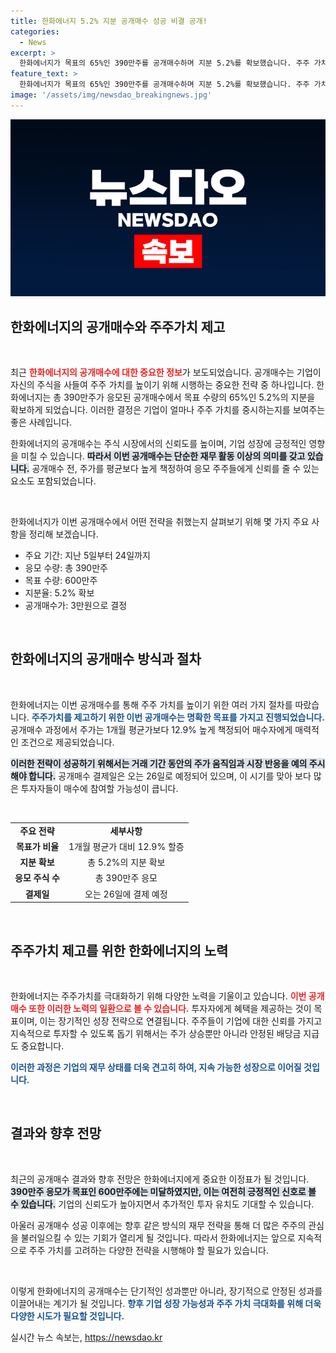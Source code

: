 ```yaml
---
title: 한화에너지 5.2% 지분 공개매수 성공 비결 공개!
categories:
  - News
excerpt: >
  한화에너지가 목표의 65%인 390만주를 공개매수하며 지분 5.2%를 확보했습니다. 주주 가치를 높이기 위해 3만원의 가격으로 매수를 진행하며, 모든 응모 주식을 매수할 계획입니다. 26일 결제일!
feature_text: >
  한화에너지가 목표의 65%인 390만주를 공개매수하며 지분 5.2%를 확보했습니다. 주주 가치를 높이기 위해 3만원의 가격으로 매수를 진행하며, 모든 응모 주식을 매수할 계획입니다. 26일 결제일!
image: '/assets/img/newsdao_breakingnews.jpg'
---
```


<p><img src="/assets/img/newsdao_breakingnews.jpg" alt="ranknews 속보" /></p>

<h2 data-ke-size="size26">한화에너지의 공개매수와 주주가치 제고</h2>

<p data-ke-size="size16">&nbsp;</p>

<p>최근 <b><span style="color: #ee2323;">한화에너지의 공개매수에 대한 중요한 정보</span></b>가 보도되었습니다. 공개매수는 기업이 자신의 주식을 사들여 주주 가치를 높이기 위해 시행하는 중요한 전략 중 하나입니다. 한화에너지는 총 390만주가 응모된 공개매수에서 목표 수량의 65%인 5.2%의 지분을 확보하게 되었습니다. 이러한 결정은 기업이 얼마나 주주 가치를 중시하는지를 보여주는 좋은 사례입니다. </p>

<p>한화에너지의 공개매수는 주식 시장에서의 신뢰도를 높이며, 기업 성장에 긍정적인 영향을 미칠 수 있습니다. <b><span style="background-color: #21538527;">따라서 이번 공개매수는 단순한 재무 활동 이상의 의미를 갖고 있습니다.</span></b> 공개매수 전, 주가를 평균보다 높게 책정하여 응모 주주들에게 신뢰를 줄 수 있는 요소도 포함되었습니다. </p>

<p data-ke-size="size16">&nbsp;</p>

<p>한화에너지가 이번 공개매수에서 어떤 전략을 취했는지 살펴보기 위해 몇 가지 주요 사항을 정리해 보겠습니다. </p>

<ul>
    <li>주요 기간: 지난 5일부터 24일까지</li>
    <li>응모 수량: 총 390만주</li>
    <li>목표 수량: 600만주</li>
    <li>지분율: 5.2% 확보</li>
    <li>공개매수가: 3만원으로 결정</li>
</ul>

<p data-ke-size="size16">&nbsp;</p>

<h2 data-ke-size="size26">한화에너지의 공개매수 방식과 절차</h2>

<p data-ke-size="size16">&nbsp;</p>

<p>한화에너지는 이번 공개매수를 통해 주주 가치를 높이기 위한 여러 가지 절차를 따랐습니다. <b><span style="color: #1a5490;">주주가치를 제고하기 위한 이번 공개매수는 명확한 목표를 가지고 진행되었습니다.</span></b> 공개매수 과정에서 주가는 1개월 평균가보다 12.9% 높게 책정되어 매수자에게 매력적인 조건으로 제공되었습니다. </p>

<p><b><span style="background-color: #21538527;">이러한 전략이 성공하기 위해서는 거래 기간 동안의 주가 움직임과 시장 반응을 예의 주시해야 합니다.</span></b> 공개매수 결제일은 오는 26일로 예정되어 있으며, 이 시기를 맞아 보다 많은 투자자들이 매수에 참여할 가능성이 큽니다. </p>

<p data-ke-size="size16">&nbsp;</p>

<table style="width:100%;">
    <tr>
        <td style="text-align: center; height: 17px;"><b>주요 전략</b></td>
        <td style="text-align: center; height: 17px;"><b>세부사항</b></td>
    </tr>
    <tr>
        <td style="text-align: center; height: 17px;"><b>목표가 비율</b></td>
        <td style="text-align: center; height: 17px;">1개월 평균가 대비 12.9% 할증</td>
    </tr>
    <tr>
        <td style="text-align: center; height: 17px;"><b>지분 확보</b></td>
        <td style="text-align: center; height: 17px;">총 5.2%의 지분 확보</td>
    </tr>
    <tr>
        <td style="text-align: center; height: 17px;"><b>응모 주식 수</b></td>
        <td style="text-align: center; height: 17px;">총 390만주 응모</td>
    </tr>
    <tr>
        <td style="text-align: center; height: 17px;"><b>결제일</b></td>
        <td style="text-align: center; height: 17px;">오는 26일에 결제 예정</td>
    </tr>
</table>

<p data-ke-size="size16">&nbsp;</p>

<h2 data-ke-size="size26">주주가치 제고를 위한 한화에너지의 노력</h2>

<p data-ke-size="size16">&nbsp;</p>

<p>한화에너지는 주주가치를 극대화하기 위해 다양한 노력을 기울이고 있습니다. <b><span style="color: #ee2323;">이번 공개매수 또한 이러한 노력의 일환으로 볼 수 있습니다.</span></b> 투자자에게 혜택을 제공하는 것이 목표이며, 이는 장기적인 성장 전략으로 연결됩니다. 주주들이 기업에 대한 신뢰를 가지고 지속적으로 투자할 수 있도록 돕기 위해서는 주가 상승뿐만 아니라 안정된 배당금 지급도 중요합니다.</p>

<p><b><span style="color: #1a5490;">이러한 과정은 기업의 재무 상태를 더욱 견고히 하여, 지속 가능한 성장으로 이어질 것입니다.</span></b></p>

<p data-ke-size="size16">&nbsp;</p>

<h2 data-ke-size="size26">결과와 향후 전망</h2>

<p data-ke-size="size16">&nbsp;</p>

<p>최근의 공개매수 결과와 향후 전망은 한화에너지에게 중요한 이정표가 될 것입니다. <b><span style="background-color: #21538527;">390만주 응모가 목표인 600만주에는 미달하였지만, 이는 여전히 긍정적인 신호로 볼 수 있습니다.</span></b> 기업의 신뢰도가 높아지면서 추가적인 투자 유치도 기대할 수 있습니다. </p>

<p>아울러 공개매수 성공 이후에는 향후 같은 방식의 재무 전략을 통해 더 많은 주주의 관심을 불러일으킬 수 있는 기회가 열리게 될 것입니다. 따라서 한화에너지는 앞으로 지속적으로 주주 가치를 고려하는 다양한 전략을 시행해야 할 필요가 있습니다. </p>

<p data-ke-size="size16">&nbsp;</p> 

<p>이렇게 한화에너지의 공개매수는 단기적인 성과뿐만 아니라, 장기적으로 안정된 성과를 이끌어내는 계기가 될 것입니다. <b><span style="color: #1a5490;">향후 기업 성장 가능성과 주주 가치 극대화를 위해 더욱 다양한 시도가 필요할 것입니다.</span></b></p>
실시간 뉴스 속보는, <a href="https://newsdao.kr" rel="dofollow">https://newsdao.kr</a>


